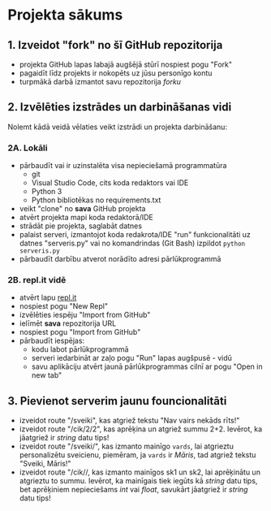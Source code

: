 # Projekta sākums

## 1. Izveidot "fork" no šī GitHub repozitorija

- projekta GitHub lapas labajā augšējā stūrī nospiest pogu "Fork"
- pagaidīt līdz projekts ir nokopēts uz jūsu personīgo kontu
- turpmākā darbā izmantot savu repozitorija *forku*

## 2. Izvēlēties izstrādes un darbināšanas vidi

Nolemt kādā veidā vēlaties veikt izstrādi un projekta darbināšanu:

### 2A. Lokāli

- pārbaudīt vai ir uzinstalēta visa nepieciešamā programmatūra
  - git
  - Visual Studio Code, cits koda redaktors vai IDE
  - Python 3
  - Python bibliotēkas no requirements.txt
- veikt "clone" no **sava** GitHub projekta
- atvērt projekta mapi koda redaktorā/IDE
- strādāt pie projekta, saglabāt datnes
- palaist serveri, izmantojot koda redakrota/IDE "run" funkcionalitāti uz datnes "serveris.py" vai no komandrindas (Git Bash) izpildot `python serveris.py`
- pārbaudīt darbību atverot norādīto adresi pārlūkprogrammā

### 2B. repl.it vidē

- atvērt lapu [repl.it](repl.it)
- nospiest pogu "New Repl"
- izvēlēties iespēju "Import from GitHub"
- ielīmēt **sava** repozitorija URL
- nospiest pogu "Import from GitHub"
- pārbaudīt iespējas:
  - kodu labot pārlūkprogrammā
  - serveri iedarbināt ar zaļo pogu "Run" lapas augšpusē - vidū
  - savu aplikāciju atvērt jaunā pārlūkprogrammas cilnī ar pogu "Open in new tab"

## 3. Pievienot serverim jaunu founcionalitāti

- izveidot route "/sveiki", kas atgriež tekstu "Nav vairs nekāds rīts!"
- izveidot route "/cik/2/2", kas aprēķina un atgriež summu 2+2. Ievērot, ka jāatgriež ir *string* datu tips!
- izveidot route "/sveiki/<vards>", kas izmanto mainīgo `vards`, lai atgrieztu personalizētu sveicienu, piemēram, ja `vards` ir *Māris*, tad atgriež tekstu "Sveiki, Māris!"
- izveidot route "/cik/<sk1>/<sk2>, kas izmanto mainīgos sk1 un sk2, lai aprēķinātu un atgrieztu to summu. Ievērot, ka mainīgais tiek iegūts kā *string* datu tips, bet aprēķiniem nepieciešams *int* vai *float*, savukārt jāatgriež ir *string* datu tips!
